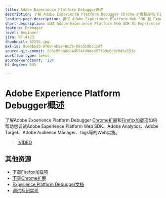 ```yaml
---
title: Adobe Experience Platform Debugger概述
description: 了解 Adobe Experience Platform Debugger Chrome 扩展程序和 Firefox 加载项如何帮助您调试 Adobe Experience Platform Web SDK、Adobe Analytics、Adobe Target、Adobe Audience Manager、标记等的 Web 实施。
landing-page-description: 调试 Adobe Experience Platform Web SDK 和 Experience Cloud 应用程序的 Web 实施。
short-description: 调试 Adobe Experience Platform Web SDK 和 Experience Cloud 应用程序的 Web 实施。
feature: Debugger
level: Beginner
jira: KT-4723
thumbnail: 32156.jpg
exl-id: 9ce0b5db-9f00-4b59-8655-09cd59b3d5df
source-git-commit: 286c85aa88d44574f00ded67f0de8e0c945a153e
workflow-type: tm+mt
source-wordcount: '134'
ht-degree: 54%

---
```


# Adobe Experience Platform Debugger概述

了解Adobe Experience Platform Debugger [Chrome扩展](https://chrome.google.com/webstore/detail/adobe-experience-platform/bfnnokhpnncpkdmbokanobigaccjkpob)和[Firefox加载项](https://addons.mozilla.org/zh-CN/firefox/addon/adobe-experience-platform-dbg/)如何帮助您调试Adobe Experience Platform Web SDK、Adobe Analytics、Adobe Target、Adobe Audience Manager、tags等的Web实施。

>[!VIDEO](https://video.tv.adobe.com/v/32156?learn=on&enablevpops)

## 其他资源

* [下载Firefox加载项](https://addons.mozilla.org/zh-CN/firefox/addon/adobe-experience-platform-dbg/)
* [下载Chrome扩展](https://chrome.google.com/webstore/detail/adobe-experience-platform/bfnnokhpnncpkdmbokanobigaccjkpob)
* [Experience Platform Debugger文档](https://experienceleague.adobe.com/docs/debugger/using-v2/experience-cloud-debugger.html)
* [调试标记实现](https://experienceleague.adobe.com/docs/experience-manager-learn/sites/integrations/experience-platform-launch/debug-launch-implementation.html)
